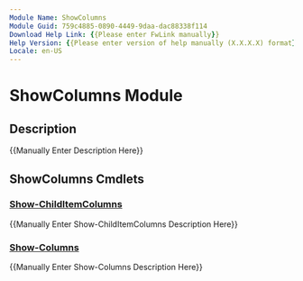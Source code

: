 ```yaml
---
Module Name: ShowColumns
Module Guid: 759c4885-0890-4449-9daa-dac88338f114
Download Help Link: {{Please enter FwLink manually}}
Help Version: {{Please enter version of help manually (X.X.X.X) format}}
Locale: en-US
---
```


# ShowColumns Module
## Description
{{Manually Enter Description Here}}

## ShowColumns Cmdlets
### [Show-ChildItemColumns](Show-ChildItemColumns.md)
{{Manually Enter Show-ChildItemColumns Description Here}}

### [Show-Columns](Show-Columns.md)
{{Manually Enter Show-Columns Description Here}}

